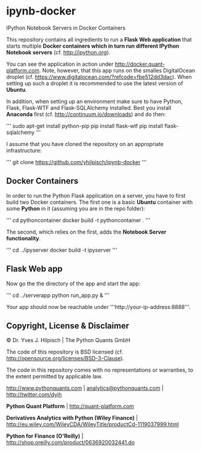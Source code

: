 # ipynb-docker
IPython Notebook Servers in Docker Containers

This repository contains all ingredients to run a **Flask Web application** that starts multiple **Docker containers which in turn run different IPython Notebook servers** (cf. http://ipython.org).

You can see the application in action under http://docker.quant-platform.com. Note, however, that this app runs on the smalles DigitalOcean droplet (cf. https://www.digitalocean.com/?refcode=fbe512dd3dac). When setting up such a droplet it is recommended to use the latest version of **Ubuntu**.

In addition, when setting up an environment make sure to have Python, Flask, Flask-WTF and Flask-SQLAlchemy installed. Best you install **Anaconda** first (cf. http://continuum.io/downloads) and do then:

'''
sudo apt-get install python-pip
pip install flask-wtf
pip install flask-sqlalchemy
'''

I assume that you have cloned the repository on an appropriate infrastructure:

'''
git clone https://github.com/yhilpisch/ipynb-docker
''' 

## Docker Containers

In order to run the Python Flask application on a server, you have to first build two Docker containers. The first one is a basic **Ubuntu** container with some **Python** in it (assuming you are in the repo folder):

'''
cd pythoncontainer
docker build -t pythoncontainer .
'''

The second, which relies on the first, adds the **Notebook Server functionality**.

'''
cd ../ipyserver
docker build -t ipyserver
'''

## Flask Web app

Now go the the directory of the app and start the app:

'''
cd ../serverapp
python run_app.py &
'''

Your app should now be reachable under '''http://your-ip-address:8888'''.

## Copyright, License & Disclaimer

© Dr. Yves J. Hilpisch \| The Python Quants GmbH

The code of this repository is BSD licensed (cf. http://opensource.org/licenses/BSD-3-Clause).

The code in this repository comes with no representations or warranties, to the extent
permitted by applicable law.

http://www.pythonquants.com \| analytics@pythonquants.com \|
http://twitter.com/dyjh

**Python Quant Platform** \| http://quant-platform.com

**Derivatives Analytics with Python (Wiley Finance)** \|
http://eu.wiley.com/WileyCDA/WileyTitle/productCd-1119037999.html

**Python for Finance (O'Reilly)** \|
http://shop.oreilly.com/product/0636920032441.do





